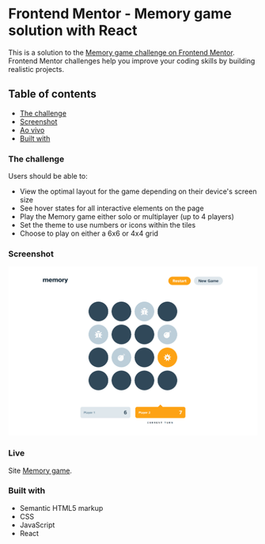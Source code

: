 # Frontend Mentor - Memory game solution with React

This is a solution to the [Memory game challenge on Frontend Mentor](https://www.frontendmentor.io/challenges/memory-game-vse4WFPvM). Frontend Mentor challenges help you improve your coding skills by building realistic projects.

## Table of contents

- [The challenge](#the-challenge)
- [Screenshot](#screenshot)
- [Ao vivo](#Live)
- [Built with](#built-with)

### The challenge

Users should be able to:

- View the optimal layout for the game depending on their device's screen size
- See hover states for all interactive elements on the page
- Play the Memory game either solo or multiplayer (up to 4 players)
- Set the theme to use numbers or icons within the tiles
- Choose to play on either a 6x6 or 4x4 grid

### Screenshot

![](img/screenshot.png)

### Live 

Site [Memory game](https://cauathiago-memory-game.netlify.app/).

### Built with

- Semantic HTML5 markup
- CSS
- JavaScript
- React
